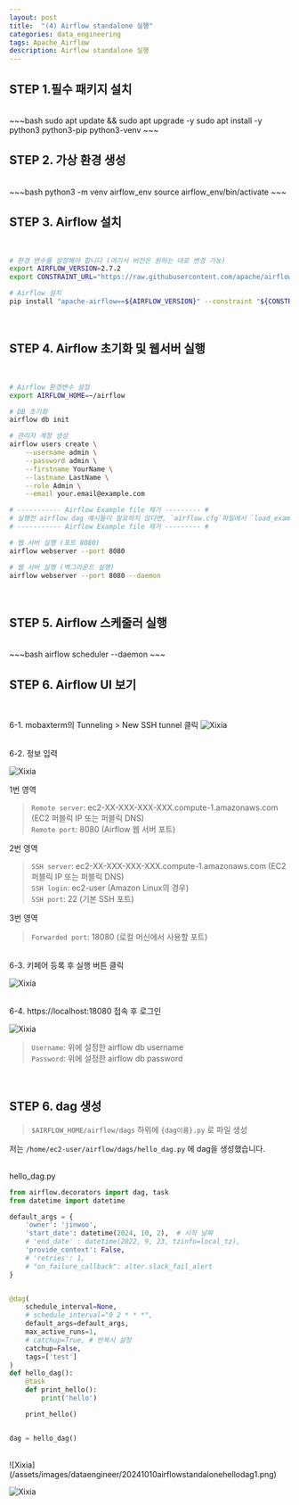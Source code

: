 ```yaml
---
layout: post
title:  "(4) Airflow standalone 실행"
categories: data_engineering
tags: Apache_Airflow
description: Airflow standalone 실행
---
```


<h2>
    <span class = "jjw_h2_style">STEP 1.필수 패키지 설치 </span>
</h2>
<br>
~~~bash
sudo apt update && sudo apt upgrade -y
sudo apt install -y python3 python3-pip python3-venv
~~~

<br>

<h2>
    <span class = "jjw_h2_style">STEP 2. 가상 환경 생성 </span>
</h2>
<br>
~~~bash
python3 -m venv airflow_env
source airflow_env/bin/activate
~~~
<br>

<h2>
    <span class = "jjw_h2_style">STEP 3. Airflow 설치 </span>
</h2>

<br>

~~~bash
# 환경 변수를 설정해야 합니다 (여기서 버전은 원하는 대로 변경 가능)
export AIRFLOW_VERSION=2.7.2
export CONSTRAINT_URL="https://raw.githubusercontent.com/apache/airflow/constraints-${AIRFLOW_VERSION}/constraints-3.8.txt"

# Airflow 설치
pip install "apache-airflow==${AIRFLOW_VERSION}" --constraint "${CONSTRAINT_URL}"
~~~

<br>

<h2>
    <span class = "jjw_h2_style">STEP 4. Airflow 초기화 및 웹서버 실행 </span>
</h2>

<br>

~~~bash
# Airflow 환경변수 설정
export AIRFLOW_HOME=~/airflow

# DB 초기화
airflow db init

# 관리자 계정 생성
airflow users create \
    --username admin \
    --password admin \
    --firstname YourName \
    --lastname LastName \
    --role Admin \
    --email your.email@example.com

# ----------- Airflow Example file 제거 --------- #
# 실행전 airflow dag 예시들이 필요하지 않다면, `airflow.cfg`파일에서 `load_example`을 찾아 `False`로 수정하시면 됩니다.
# ----------- Airflow Example file 제거 --------- #

# 웹 서버 실행 (포트 8080)
airflow webserver --port 8080

# 웹 서버 실행 (백그라운드 실행)
airflow webserver --port 8080 --daemon
~~~

<br>


<h2>
    <span class = "jjw_h2_style">STEP 5. Airflow 스케줄러 실행 </span>
</h2>
<br>
~~~bash
airflow scheduler --daemon
~~~

<br>

<h2>
    <span class = "jjw_h2_style">STEP 6. Airflow UI 보기 </span>
</h2>
<br>

6-1. mobaxterm의 Tunneling > New SSH tunnel 클릭
![Xixia](/assets/images/dataengineer/20241010mobaxtermtunneling1.png)

<br>
6-2. 정보 입력 

![Xixia](/assets/images/dataengineer/20241010mobaxtermtunneling2.png)

1번 영역
> `Remote server`: ec2-XX-XXX-XXX-XXX.compute-1.amazonaws.com (EC2 퍼블릭 IP 또는 퍼블릭 DNS) <br>
> `Remote port`: 8080 (Airflow 웹 서버 포트)

2번 영역

> `SSH server`: ec2-XX-XXX-XXX-XXX.compute-1.amazonaws.com (EC2 퍼블릭 IP 또는 퍼블릭 DNS) <br>
> `SSH login`: ec2-user (Amazon Linux의 경우) <br>
> `SSH port`: 22 (기본 SSH 포트) 

3번 영역
> `Forwarded port`: 18080 (로컬 머신에서 사용할 포트)

<br>
6-3. 키페어 등록 후 실행 버튼 클릭

![Xixia](/assets/images/dataengineer/20241010mobaxtermtunneling3.png)

<br>
6-4. https://localhost:18080 접속 후 로그인

![Xixia](/assets/images/dataengineer/20241010mobaxtermtunneling4.png)

> `Username`: 위에 설정한 airflow db username <br>
> `Password`: 위에 설정한 airflow db password 


<br>

<h2>
    <span class = "jjw_h2_style">STEP 6. dag 생성 </span>
</h2>

> `$AIRFLOW_HOME/airflow/dags` 하위에 `{dag이름}.py` 로 파일 생성

저는 `/home/ec2-user/airflow/dags/hello_dag.py` 에 dag을 생성했습니다. <br><br>

hello_dag.py
~~~python
from airflow.decorators import dag, task
from datetime import datetime

default_args = {
    'owner': 'jinwoo',
    'start_date': datetime(2024, 10, 2),  # 시작 날짜
    # 'end_date' : datetime(2022, 9, 23, tzinfo=local_tz),
    'provide_context': False,
    # 'retries': 1,
    # "on_failure_callback": alter.slack_fail_alert
}


@dag(
    schedule_interval=None,
    # schedule_interval="0 2 * * *",
    default_args=default_args,
    max_active_runs=1,
    # catchup=True, # 반복시 설정
    catchup=False,
    tags=['test']
)
def hello_dag():
    @task
    def print_hello():
        print('hello')

    print_hello()


dag = hello_dag()
~~~

<br>
![Xixia](/assets/images/dataengineer/20241010airflowstandalonehellodag1.png)

![Xixia](/assets/images/dataengineer/20241010airflowstandalonehellodag2.png)










